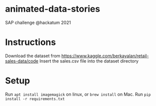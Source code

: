 # animated-data-stories
SAP challenge @hackatum 2021

# Instructions
Download the dataset from https://www.kaggle.com/berkayalan/retail-sales-data/code
Insert the sales.csv file into the dataset directory

# Setup
Run `apt install imagemagick` on linux, or `brew install` on Mac.
Run `pip install -r requirements.txt`
